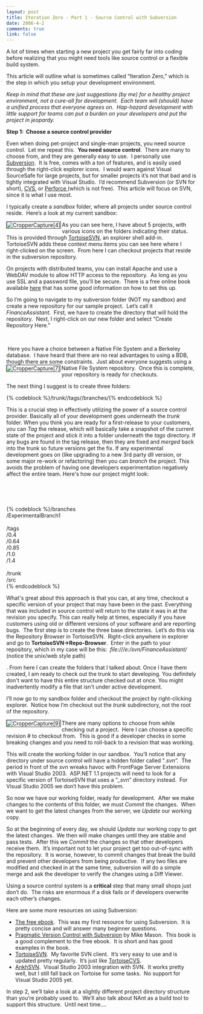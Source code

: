 ```yaml
--- 
layout: post
title: Iteration Zero - Part 1 - Source Control with Subversion
date: 2006-4-2
comments: true
link: false
---
```

<p>A lot of times when starting a new project you get fairly far into coding before realizing that you might need tools like source control or a flexible build system.</p><p>This article will outline what is sometimes called &ldquo;Iteration Zero,&rdquo; which is the step in which you setup your development environment.&nbsp; </p><p><em>Keep in mind that these are just suggestions (by me)&nbsp;for a healthy project environment, not a cure-all for development.&nbsp; Each team will (should) have a unified process that everyone agrees on.&nbsp; Hap-hazard development with little support for teams can put a burden on your developers and put the project in jeopardy.</em></p><p><strong>Step 1:&nbsp; Choose a source control provider</strong></p><p>Even when doing pet-project and single-man projects, you need source control.&nbsp; Let me repeat this.&nbsp; <strong>You need source control</strong>.&nbsp; There are many to choose from, and they are generally easy to use.&nbsp; I personally use <a href="http://subversion.tigris.org/" target="_blank">Subversion</a>.&nbsp; It is free, comes with a ton of features, and is easily used through the right-click explorer icons.&nbsp; I would warn against Visual SourceSafe for large projects, but for smaller projects it&rsquo;s not that bad and is tightly integrated with Visual Studio.&nbsp; I&rsquo;d recommend Subversion (or SVN for short), <a title="CVS Wiki" href="http://ximbiot.com/cvs/wiki/index.php?title=Main_Page" target="_blank">CVS</a>, or <a title="Peforce" href="http://www.perforce.com/" target="_blank">Perforce </a>(which is not free).&nbsp; This article will focus on SVN, since it is what I use most.</p><p>I typically create a <em>sandbox</em> folder, where all projects under source control reside.&nbsp; Here&rsquo;s a look at my current sandbox:</p><p><img alt="CropperCapture[4]" src="http://www.flux88.com/uploads/CropperCapture%5B4%5D_small2.jpg" align="left" border="1" / /></p><p>As you can see here, I have about 5 projects, with various icons on the folders indicating their status.&nbsp; This is provided through <a title="TortoiseSVN" href="http://tortoisesvn.tigris.org/" target="_blank">TortoiseSVN</a>, an explorer shell add-in.&nbsp; TortoiseSVN adds these context menu items you can see here where I right-clicked on the screen.&nbsp; From here I can checkout projects that reside in the subversion repository.</p><p>On projects with distributed teams, you can install Apache and use a WebDAV module to allow HTTP access to the repository.&nbsp; As long as you use SSL and a password file, you&rsquo;ll be secure.&nbsp; There is a free online book available <a title="Free Subversion book" href="http://svnbook.red-bean.com/en/1.0/" target="_blank">here</a>&nbsp;that has some good information on how to set this up.</p><p>So I&rsquo;m going to navigate to my subversion folder (NOT my sandbox) and create a new repository for our sample project.&nbsp; Let&rsquo;s call it <em>FinanceAssistant</em>.&nbsp; First, we have to create the directory that will hold the repository.&nbsp; Next,&nbsp;I right-click on our new folder and select &ldquo;Create Repository Here.&rdquo;&nbsp;</p><p>&nbsp;</p><p>&nbsp;Here you have a choice between a Native File System and&nbsp;a Berkeley database.&nbsp; I have heard that there are no real advantages to using a BDB, though there are some constraints.&nbsp; Just about everyone suggests using a Native File System repository.<img alt="CropperCapture[7]" src="http://www.flux88.com/uploads/CropperCapture%5B7%5D_small1.jpg" align="left" border="1" / />&nbsp; Once this is complete, your repository is ready for checkouts.</p><p>The next thing I suggest is to create three folders:</p>{% codeblock %}/trunk//tags//branches/{% endcodeblock %}<p>This is a crucial step in effectively utilizing the power of a source control provider. Basically all of your development goes underneath the <em>trunk</em> folder. When you think you are ready for a first-release to your customers, you can <em>Tag</em> the release, which will basically take a snapshot of the current state of the project and stick it into a folder underneath the <em>tags</em> directory. If any bugs are found in the tag release, then they are fixed and <em>merged</em> back into the trunk so future versions get the fix. If any experimental development goes on (like upgrading to a new 3rd party dll version, or some major re-work or refactoring) then you can <em>branch</em> the project. This avoids the problem of having one developers experimentation negatively affect the entire team. Here's how our project might look: </p><p>&nbsp;</p><p>&nbsp;</p><p></p>{% codeblock %}/branches<br /> /ExperimentalBranch1<br /><br />/tags<br /> /0.4<br /> /0.64<br /> /0.85<br /> /1.0<br /> /1.4<br /><br />/trunk<br />/src<br />{% endcodeblock %}<p></p><p>What's great about this approach is that you can, at any time, checkout a specific version of your project that may have been in the past. Everything that was included in source control will return to the state it was in at the revision you specify. This can really help at times, especially if you have customers using old or different versions of your software and are reporting bugs.&nbsp; The first step is to create the three base directories.&nbsp; Let&rsquo;s do this via the Repository Browser in TortoiseSVN.&nbsp; Right-click anywhere in explorer and go to <strong>TortoiseSVN-&gt;Repo-Browser</strong>.&nbsp; Enter in the path to your repository, which in my case will be this:&nbsp; <em>file:///e:/svn/FinanceAssistant/</em> (notice the unix/web style path)</p><p>. From here I can create the folders that I talked about. Once I have them created, I am ready to check out the trunk to start developing. You definitely don't want to have this entire structure checked out at once. You might inadvertently modify a file that isn't under active development. </p><p>I&rsquo;ll now go to my sandbox folder and checkout the project by right-clicking explorer.&nbsp; Notice how I&rsquo;m checkout out the <em>trunk</em> subdirectory, not the root of the repository.</p><p><img alt="CropperCapture[9]" src="http://www.flux88.com/uploads/CropperCapture%5B9%5D_small1.jpg" align="left" border="1" / /></p><p>There are many options to choose from while checking out a project.&nbsp; Here I can choose a specific revision # to checkout from.&nbsp; This is good if a developer checks in some breaking changes and you need to roll-back to a revision that was working.</p><p>This will create the working folder in our sandbox.&nbsp; You&rsquo;ll notice that any directory under source control will have a hidden folder called &ldquo;<em>.svn&rdquo;.&nbsp; </em>The period in front of the <em>svn</em> wreaks havoc with FrontPage Server Extensions with Visual Studio 2003.&nbsp; ASP.NET 1.1 projects will need to look for a specific version of TortoiseSVN that uses a &ldquo;<em>_svn</em>&rdquo; directory instead.&nbsp; For Visual Studio 2005 we don&rsquo;t have this problem.</p><p>So now we have our working folder, ready for development.&nbsp; After we make changes to the contents of this folder, we must <em>Commit</em> the changes.&nbsp; When we want to get the latest changes from the server, we <em>Update</em> our working copy.</p><p>So at the beginning of every day, we should <em>Update</em> our working copy to get the latest changes.&nbsp; We then will make changes until they are stable and pass tests.&nbsp; After this we <em>Commit</em> the changes so that other developers receive them.&nbsp; It&rsquo;s important not to let your project get too out-of-sync with the repository.&nbsp; It is worse, however, to commit changes that break the build and prevent other developers from being productive.&nbsp; If any two files are modified and checked in at the same time, subversion will do a simple merge and ask the developer to verify the changes using a Diff Viewer.</p><p>Using a source control system is a <strong>critical</strong> step that many small shops just don&rsquo;t do.&nbsp; The risks are enormous if a disk fails or if developers overwrite each other&rsquo;s changes.&nbsp; </p><p>Here are some more resources on using Subversion:</p><ul><li><a title="Free Subversion eb
ook" href="http://svnbook.red-bean.com/" target="_blank">The free ebook</a>.&nbsp; This was my first resource for using Subversion.&nbsp; It is pretty concise and will answer many beginner questions.</li><li><a title="Pragmatic Version Control with Subversion" href="http://www.pragmaticprogrammer.com/titles/svn/" target="_blank">Pragmatic Version Control with Subversion</a>&nbsp;by Mike Mason.&nbsp; This book is a good complement to the free ebook.&nbsp; It is short and has good examples in the book.</li><li><a title="TortoiseSVN" href="http://tortoisesvn.tigris.org/" target="_blank">TortoiseSVN</a>.&nbsp; My favorite SVN client.&nbsp; It&rsquo;s very easy to use and is updated pretty regularly.&nbsp; It&rsquo;s just like <a title="TortoiseCVS" href="http://sourceforge.net/projects/tortoisecvs" target="_blank">TortoiseCVS</a>.</li><li><a title="AnkhSVN" href="http://ankhsvn.tigris.org/" target="_blank">AnkhSVN</a>.&nbsp; Visual Studio 2003 integration with SVN.&nbsp; It works pretty well, but I still fall back on Tortoise for some tasks.&nbsp; No support for Visual Studio 2005 yet.</li></ul><p>In step 2, we&rsquo;ll take a look at a slightly different project directory structure than you&rsquo;re probably used to.&nbsp; We&rsquo;ll also talk about NAnt as a build tool&nbsp;to support this structure.&nbsp; Until next time&hellip;.</p>
